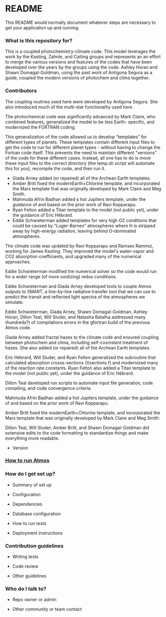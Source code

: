 # README #

This README would normally document whatever steps are necessary to get your application up and running.

### What is this repository for? ###

This is a coupled photochemistry-climate code. This model leverages
the work by the Kasting, Zahnle, and Catling groups and represents an
an effort to merge the various versions and features of the codes
that have been developed over the years by the groups using the code. Ashley Horan and Shawn Domagal-Goldman, using the past work of Antigona Segura as a guide, coupled the modern versions of photochem and clima together.

### Contributors ###

The coupling routines used here were developed by Antigona Segura.
She also introduced much of the multi-star functionality used here.

The photochemical code was significantly advanced by Mark Claire,
who combined features, generalized the model to be less Earth-
specific, and modernized the FORTRAN coding.

This generalization of the code allowed us to develop “templates” for different types of planets. These templates contain different input files to get the code to run for different planet types - without having to change the Fortran code itself. This prevents the need to maintain different “versions” of the code for these different cases. Instead, all one has to do is move these input files to the correct directory (the temp.sh script will automate this for you), recompile the code, and then run it.

* Giada Arney added (or repaired) all of the Archean Earth templates.
* Amber Britt fixed the modernEarth+Chlorine template, and incorporated the Mars template that was originally developed by Mark Claire and Meg Smith.
* Mahmuda Afrin Badhan added a hot Jupiters template, under the guidance of and based on the prior work of Ravi Kopparapu.
* Ryan Felton added a Titan template to the model (not public yet), under the guidance of Eric Hébrard.
* Eddie Schwieterman added templates for very high O2 conditions that could be caused by “Luger-Barnes” atmospheres where H is stripped away by high-energy radiation, leaving behind O-dominated atmospheres.

The climate code was updated by Ravi Kopparapu and
Ramses Ramirez, working for James Kasting. They improved the model's water-vapor and CO2 absorption coefficients, and upgraded many of the numerical approaches.

Eddie Schwieterman modified  the numerical solver so the code would run for a wider range (of more oxidizing) redox conditions.

Eddie Schwieterman and Giada Arney developed tools to couple Atmos outputs to SMART, a line-by-line radiative transfer tool that we can use to predict the transit and reflected light spectra of the atmospheres we simulate.

Eddie Schwieterman, Giada Arney, Shawn Domagal-Goldman, Ashley Horan, Dillon Teal, Will Sluder, and Natasha Batalha addressed many (hundreds?) of compilations errors in the gfortran build of the previous Atmos code.

Giada Arney added fractal hazes to the climate code and ensured coupling between photochem and clima, including self-cosnistent treatment of hazes. She also added (or repaired) all of the Archean Earth templates.

Eric Hébrard, Will Sluder, and Ryan Felton generalized the subroutine that calculated absorption crosss-sections (Xsections.f) and modernized many of the reaction rate constants. Ryan Felton also added a Titan template to the model (not public yet), under the guidance of Eric Hébrard.


Dillon Teal developed run scripts to automate input file generation, code compiling, and code convergence criteria.

Mahmuda Afrin Badhan added a hot Jupiters template, under the guidance of and based on the prior work of Ravi Kopparapu.

Amber Britt fixed the modernEarth+Chlorine template, and incorporated the Mars template that was originally developed by Mark Claire and Meg Smith.

Dillon Teal, Will Sluder, Amber Britt, and Shawn Domagal-Goldman did extensive edits to the code formatting to standardize things and make everything more readable.


* Version

### [How to run Atmos](https://bitbucket.org/ravikopparapu/how-to-run-atmos/wiki/How%20to%20Run%20Atmos) ###

### How do I get set up? ###

* Summary of set up

* Configuration

* Dependencies

* Database configuration

* How to run tests

* Deployment instructions

### Contribution guidelines ###

* Writing tests

* Code review

* Other guidelines

### Who do I talk to? ###

* Repo owner or admin

* Other community or team contact